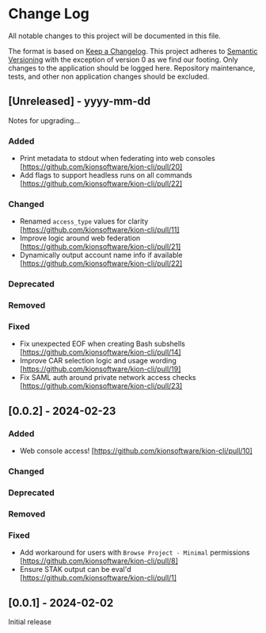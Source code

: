 Change Log
==========

All notable changes to this project will be documented in this file.

The format is based on [Keep a Changelog](http://keepachangelog.com/). This project adheres to [Semantic Versioning](http://semver.org/) with the exception of version 0 as we find our footing. Only changes to the application should be logged here. Repository maintenance, tests, and other non application changes should be excluded.

[Unreleased] - yyyy-mm-dd
-------------------------

Notes for upgrading...

### Added
- Print metadata to stdout when federating into web consoles [https://github.com/kionsoftware/kion-cli/pull/20]
- Add flags to support headless runs on all commands [https://github.com/kionsoftware/kion-cli/pull/22]

### Changed

- Renamed `access_type` values for clarity [https://github.com/kionsoftware/kion-cli/pull/11]
- Improve logic around web federation [https://github.com/kionsoftware/kion-cli/pull/21]
- Dynamically output account name info if available [https://github.com/kionsoftware/kion-cli/pull/22]

### Deprecated

### Removed

### Fixed

- Fix unexpected EOF when creating Bash subshells [https://github.com/kionsoftware/kion-cli/pull/14]
- Improve CAR selection logic and usage wording [https://github.com/kionsoftware/kion-cli/pull/19]
- Fix SAML auth around private network access checks [https://github.com/kionsoftware/kion-cli/pull/23]

[0.0.2] - 2024-02-23
--------------------

### Added

- Web console access! [https://github.com/kionsoftware/kion-cli/pull/10]

### Changed

### Deprecated

### Removed

### Fixed

- Add workaround for users with `Browse Project - Minimal` permissions [https://github.com/kionsoftware/kion-cli/pull/8]
- Ensure STAK output can be eval'd [https://github.com/kionsoftware/kion-cli/pull/1]

[0.0.1] - 2024-02-02
--------------------

Initial release

